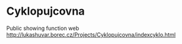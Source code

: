 # Cyklopujcovna

Public showing function web http://lukashuvar.borec.cz/Projects/Cyklopujcovna/indexcyklo.html
